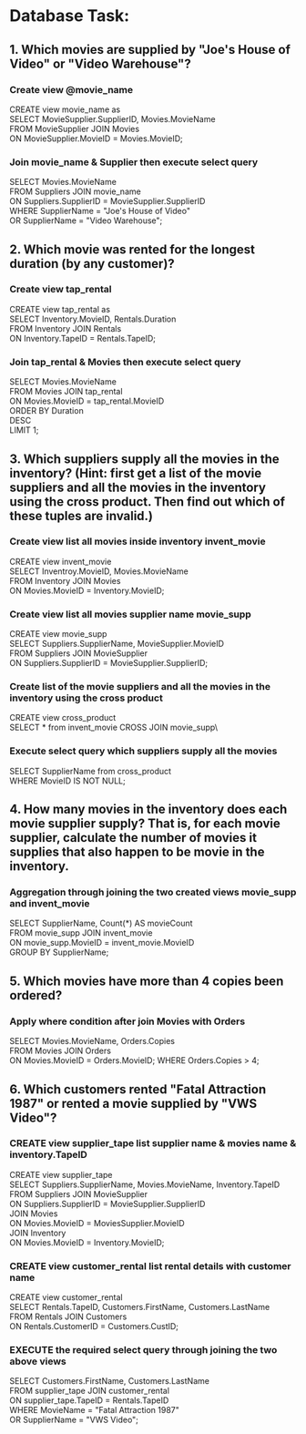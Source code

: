 # Database Task:

## 1. Which movies are supplied by "Joe's House of Video" or "Video Warehouse"?

### Create view @movie_name

CREATE view movie_name as\
SELECT MovieSupplier.SupplierID, Movies.MovieName\
FROM MovieSupplier JOIN Movies\
ON MovieSupplier.MovieID = Movies.MovieID;

### Join movie_name & Supplier then execute select query

SELECT Movies.MovieName\
FROM Suppliers JOIN movie_name\
ON Suppliers.SupplierID = MovieSupplier.SupplierID\
WHERE SupplierName = "Joe's House of Video"\
OR SupplierName  = "Video Warehouse";

## 2. Which movie was rented for the longest duration (by any customer)?

### Create view tap_rental

CREATE view tap_rental as\
SELECT Inventory.MovieID, Rentals.Duration\
FROM Inventory JOIN Rentals\
ON Inventory.TapeID = Rentals.TapeID;

### Join tap_rental & Movies then execute select query

SELECT Movies.MovieName\
FROM Movies JOIN tap_rental\
ON Movies.MovieID = tap_rental.MovieID\
ORDER BY Duration\
DESC\
LIMIT 1;


## 3. Which suppliers supply all the movies in the inventory? (Hint: first get a list of the movie suppliers and all the movies in the inventory using the cross product. Then find out which of these tuples are invalid.)

### Create view list all movies inside inventory invent_movie

CREATE view invent_movie\
SELECT Inventroy.MovieID, Movies.MovieName\
FROM Inventory JOIN Movies\
ON Movies.MovieID = Inventory.MovieID;


### Create view list all movies supplier name movie_supp

CREATE view movie_supp\
SELECT Suppliers.SupplierName, MovieSupplier.MovieID\
FROM Suppliers JOIN MovieSupplier\
ON Suppliers.SupplierID = MovieSupplier.SupplierID;


### Create list of the movie suppliers and all the movies in the inventory using the cross product

CREATE view cross_product\
SELECT * from invent_movie CROSS JOIN movie_supp\

### Execute select query which suppliers supply all the movies

SELECT SupplierName from cross_product\
WHERE MovieID IS NOT NULL;

## 4. How many movies in the inventory does each movie supplier supply? That is, for each movie supplier, calculate the number of movies it supplies that also happen to be movie in the inventory.

### Aggregation through joining the two created views movie_supp and invent_movie

SELECT SupplierName, Count(*) AS movieCount\
FROM movie_supp JOIN invent_movie\
ON movie_supp.MovieID = invent_movie.MovieID\
GROUP BY SupplierName;


## 5. Which movies have more than 4 copies been ordered? 

### Apply where condition after join Movies with Orders

SELECT Movies.MovieName, Orders.Copies\
FROM Movies JOIN Orders\
ON Movies.MovieID = Orders.MovieID;
WHERE Orders.Copies > 4;

## 6. Which customers rented "Fatal Attraction 1987" or rented a movie supplied by "VWS Video"?

### CREATE view supplier_tape list supplier name & movies name & inventory.TapeID

CREATE view supplier_tape\
SELECT Suppliers.SupplierName, Movies.MovieName, Inventory.TapeID\
FROM Suppliers JOIN MovieSupplier\
ON Suppliers.SupplierID = MovieSupplier.SupplierID\
JOIN Movies\
ON Movies.MovieID = MoviesSupplier.MovieID\
JOIN Inventory\
ON Movies.MovieID = Inventory.MovieID;

### CREATE view customer_rental list rental details with customer name 

CREATE view customer_rental\
SELECT Rentals.TapeID, Customers.FirstName, Customers.LastName\
FROM Rentals JOIN Customers\
ON Rentals.CustomerID = Customers.CustID;

### EXECUTE the required select query through joining the two above views

SELECT Customers.FirstName, Customers.LastName\
FROM supplier_tape JOIN customer_rental\
ON supplier_tape.TapeID = Rentals.TapeID\
WHERE MovieName = "Fatal Attraction 1987"\
OR SupplierName = "VWS Video";



